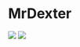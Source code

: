 # MrDexter


![](https://img.shields.io/badge/Status-Active%20&%20Updated-FFA500?style=for-the-badge)
![](https://mrdexter.ir/svg/mycoffee.svg)
